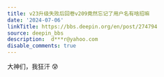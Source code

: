 ```yaml
---
title: v23升级失败后回卷v209竟然忘记了用户名有啥招嘛
date: '2024-07-06'
linkTitle: https://bbs.deepin.org/en/post/274794
source: deepin_bbs
description:  d***r@yahoo.com 
disable_comments: true
---
```

大神们，我狂汗 😰
